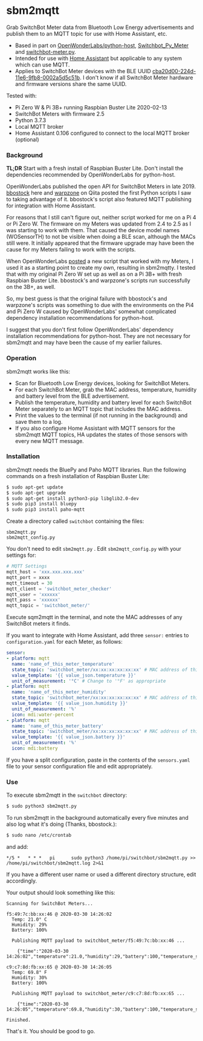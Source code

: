 # sbm2mqtt

Grab SwitchBot Meter data from Bluetooth Low Energy advertisements and publish them to an MQTT topic for use with Home Assistant, etc.

- Based in part on [OpenWonderLabs/python-host](https://github.com/OpenWonderLabs/python-host), [Switchbot_Py_Meter](https://github.com/bbostock/Switchbot_Py_Meter) and [switchbot-meter.py](https://qiita.com/warpzone/items/11ec9bef21f5b965bce3).
- Intended for use with [Home Assistant](https://github.com/home-assistant/home-assistant.io) but applicable to any system which can use MQTT.
- Applies to SwitchBot Meter devices with the BLE UUID [cba20d00-224d-11e6-9fb8-0002a5d5c51b](https://github.com/OpenWonderLabs/python-host/wiki/Meter-BLE-open-API). I don't know if all SwitchBot Meter hardware and firmware versions share the same UUID.

Tested with:

- Pi Zero W & Pi 3B+ running Raspbian Buster Lite 2020-02-13
- SwitchBot Meters with firmware 2.5
- Python 3.7.3
- Local MQTT broker
- Home Assistant 0.106 configured to connect to the local MQTT broker (optional) 

### Background

**TL;DR** Start with a fresh install of Raspbian Buster Lite. Don't install the dependencies recommended by OpenWonderLabs for python-host.

OpenWonderLabs published the open API for SwitchBot Meters in late 2019. [bbostock](https://github.com/bbostock) here and   [warpzone](https://qiita.com/warpzone) on Qiita posted the first Python scripts I saw to taking advantage of it. bbostock's script also featured MQTT publishing for integration with Home Assistant.

For reasons that I still can't figure out, neither script worked for me on a Pi 4 or Pi Zero W. The firmware on my Meters was updated from 2.4 to 2.5 as I was starting to work with them. That caused the device model names (WOSensorTH) to not be visible when doing a BLE scan, although the MACs still were. It initially appeared that the firmware upgrade may have been the cause for my Meters failing to work with the scripts.

When OpenWonderLabs [posted](https://github.com/OpenWonderLabs/python-host/blob/master/switchbot_meter_py3.py) a new script that worked with my Meters, I used it as a starting point to create my own, resulting in sbm2mqtty. I tested that with my original Pi Zero W set up as well as on a Pi 3B+ with fresh Raspbian Buster Lite. bbostock's and warpzone's scripts run successfully on the 3B+, as well.

So, my best guess is that the original failure with bbostock's and warpzone's scripts was something to due with the environments on the Pi4 and Pi Zero W caused by OpenWonderLabs' somewhat complicated dependency installation recommendations for python-host.

I suggest that you don't first follow OpenWonderLabs' dependency installation recommendations for python-host. They are not necessary for sbm2mqtt and may have been the cause of my earlier failures.

### Operation

sbm2mqtt works like this:

- Scan for Bluetooth Low Energy devices, looking for SwitchBot Meters.
- For each SwitchBot Meter, grab the MAC address, temperature, humidity and battery level from the BLE advertisement.
- Publish the temperature, humidity and battery level for each SwitchBot Meter separately to an MQTT topic that includes the MAC address.
- Print the values to the terminal (if not running in the background) and save them to a log.
- If you also configure Home Assistant with MQTT sensors for the sbm2mqtt MQTT topics, HA updates the states of those sensors with every new MQTT message.

### Installation

sbm2mqtt needs the BluePy and Paho MQTT libraries. Run the following commands on a fresh installation of Raspbian Buster Lite:

```bash
$ sudo apt-get update
$ sudo apt-get upgrade
$ sudo apt-get install python3-pip libglib2.0-dev
$ sudo pip3 install bluepy
$ sudo pip3 install paho-mqtt
```

Create a directory called `switchbot` containing the files:

```
sbm2mqtt.py
sbm2mqtt_config.py
```

You don't need to edit `sbm2mqtt.py` . Edit `sbm2mqtt_config.py` with your settings for:

```python
# MQTT Settings
mqtt_host = 'xxx.xxx.xxx.xxx'
mqtt_port = xxxx
mqtt_timeout = 30
mqtt_client = 'switchbot_meter_checker'
mqtt_user = 'xxxxxx'
mqtt_pass = 'xxxxxx'
mqtt_topic = 'switchbot_meter/'
```

Execute sqm2mqtt in the terminal, and note the MAC addresses of any SwitchBot meters it finds.

If you want to integrate with Home Assistant, add three ```sensor:``` entries to ```configuration.yaml``` for each Meter, as follows:

```yaml
sensor:
- platform: mqtt
  name: 'name_of_this_meter_temperature'
  state_topic: 'switchbot_meter/xx:xx:xx:xx:xx:xx' # MAC address of this meter
  value_template: '{{ value_json.temperature }}'
  unit_of_measurement: '°C' # Change to '°F' as appropriate
- platform: mqtt
  name: 'name_of_this_meter_humidity'
  state_topic: 'switchbot_meter/xx:xx:xx:xx:xx:xx' # MAC address of this meter
  value_template: '{{ value_json.humidity }}'
  unit_of_measurement: '%'
  icon: mdi:water-percent
- platform: mqtt
  name: 'name_of_this_meter_battery'
  state_topic: 'switchbot_meter/xx:xx:xx:xx:xx:xx' # MAC address of this meter
  value_template: '{{ value_json.battery }}'
  unit_of_measurement: '%'
  icon: mdi:battery
```

If you have a split configuration, paste in the contents of the ```sensors.yaml``` file to your sensor configuration file and edit appropriately.

### Use

To execute sbm2mqtt in the `switchbot` directory:

```bash
$ sudo python3 sbm2mqtt.py
```

To run sbm2mqtt in the background automatically every five minutes and also log what it's doing (Thanks, bbostock.):

```bash
$ sudo nano /etc/crontab
```

 and add:

```
*/5 *   * * *   pi      sudo python3 /home/pi/switchbot/sbm2mqtt.py >> /home/pi/switchbot/sbm2mqtt.log 2>&1
```

If you have a different user name or used a different directory structure, edit accordingly.

Your output should look something like this:
```
Scanning for SwitchBot Meters...

f5:49:7c:bb:xx:46 @ 2020-03-30 14:26:02
  Temp: 21.0° C
  Humidity: 29%
  Battery: 100%

  Publishing MQTT payload to switchbot_meter/f5:49:7c:bb:xx:46 ...

    {"time":"2020-03-30 14:26:02","temperature":21.0,"humidity":29,"battery":100,"temperature_scale":"C"}

c9:c7:8d:fb:xx:65 @ 2020-03-30 14:26:05
  Temp: 69.8° F
  Humidity: 30%
  Battery: 100%

  Publishing MQTT payload to switchbot_meter/c9:c7:8d:fb:xx:65 ...

    {"time":"2020-03-30 14:26:05","temperature":69.8,"humidity":30,"battery":100,"temperature_scale":"F"}

Finished.
```

That's it. You should be good to go.
